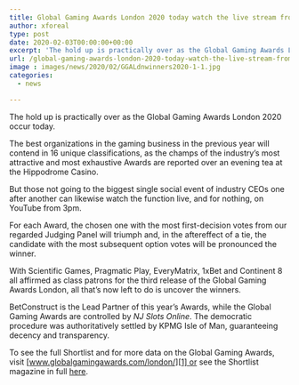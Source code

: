 ```yaml
---
title: Global Gaming Awards London 2020 today watch the live stream from 3pm
author: xforeal 
type: post
date: 2020-02-03T00:00:00+00:00
excerpt: 'The hold up is practically over as the Global Gaming Awards London 2020 occur today '
url: /global-gaming-awards-london-2020-today-watch-the-live-stream-from-3pm/
image : images/news/2020/02/GGALdnwinners2020-1-1.jpg
categories:
  - news

---
```

The hold up is practically over as the Global Gaming Awards London 2020 occur today.

The best organizations in the gaming business in the previous year will contend in 16 unique classifications, as the champs of the industry’s most attractive and most exhaustive Awards are reported over an evening tea at the Hippodrome Casino.

But those not going to the biggest single social event of industry CEOs one after another can likewise watch the function live, and for nothing, on YouTube from 3pm.

For each Award, the chosen one with the most first-decision votes from our regarded Judging Panel will triumph and, in the aftereffect of a tie, the candidate with the most subsequent option votes will be pronounced the winner.

With Scientific Games, Pragmatic Play, EveryMatrix, 1xBet and Continent 8 all affirmed as class patrons for the third release of the Global Gaming Awards London, all that’s now left to do is uncover the winners.

BetConstruct is the Lead Partner of this year’s Awards, while the Global Gaming Awards are controlled by _NJ Slots Online_. The democratic procedure was authoritatively settled by KPMG Isle of Man, guaranteeing decency and transparency.

To see the full Shortlist and for more data on the Global Gaming Awards, visit [www.globalgamingawards.com/london/][1] or see the Shortlist magazine in full [here][2].

 [1]: https://www.globalgamingawards.com/london/
 [2]: #
